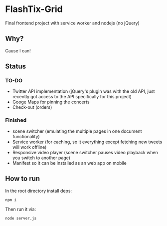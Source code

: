 # FlashTix-Grid
Final frontend project with service worker and nodejs (no jQuery)

## Why?
Cause I can!

## Status

### TO-DO

 * Twitter API implementation (jQuery's plugin was with the old API, just recently got access to the API specifically for this project)
 * Googe Maps for pinning the concerts
 * Check-out (orders)

### Finished

 * scene switcher (emulating the multiple pages in one document functionality)
 * Service worker (for caching, so it everything except fetching new tweets will work offline)
 * Responsive video player (scene switcher pauses video playback when you switch to another page)
 * Manifest so it can be installed as an web app on mobile

## How to run
In the root directory install deps:
```bash
npm i
```
Then run it via:
```bash
node server.js
```
